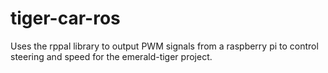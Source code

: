 # tiger-car-ros

Uses the rppal library to output PWM signals from a raspberry pi to control steering and speed for the emerald-tiger project.
